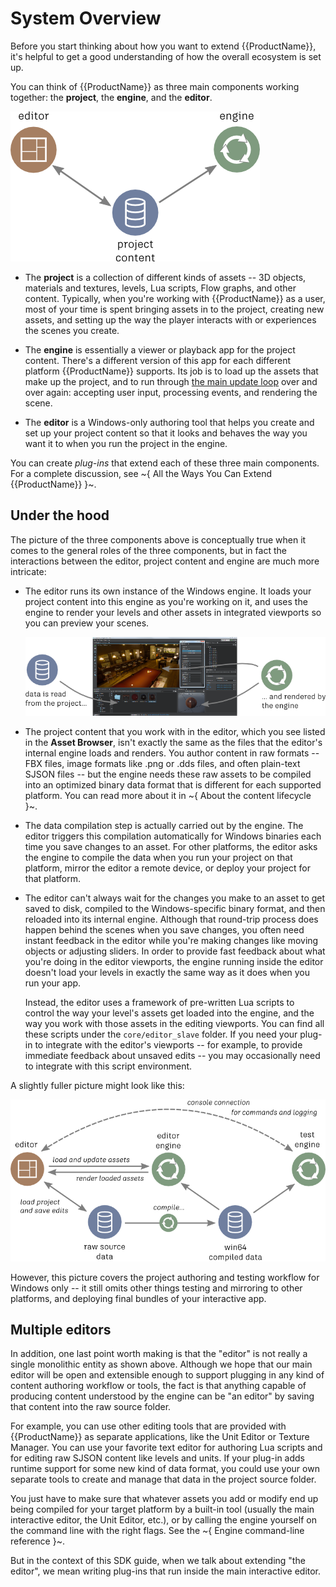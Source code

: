 # System Overview

Before you start thinking about how you want to extend {{ProductName}}, it's helpful to get a good understanding of how the overall ecosystem is set up.

You can think of {{ProductName}} as three main components working together: the **project**, the **engine**, and the **editor**.

![Overview](../images/overview.png)

-	The **project** is a collection of different kinds of assets -- 3D objects, materials and textures, levels, Lua scripts, Flow graphs, and other content. Typically, when you're working with {{ProductName}} as a user, most of your time is spent bringing assets in to the project, creating new assets, and setting up the way the player interacts with or experiences the scenes you create.

-	The **engine** is essentially a viewer or playback app for the project content. There's a different version of this app for each different platform {{ProductName}} supports. Its job is to load up the assets that make up the project, and to run through [the main update loop](extend_engine.md) over and over again: accepting user input, processing events, and rendering the scene.

-	The **editor** is a Windows-only authoring tool that helps you create and set up your project content so that it looks and behaves the way you want it to when you run the project in the engine.

You can create *plug-ins* that extend each of these three main components. For a complete discussion, see ~{ All the Ways You Can Extend {{ProductName}} }~.

## Under the hood

The picture of the three components above is conceptually true when it comes to the general roles of the three components, but in fact the interactions between the editor, project content and engine are much more intricate:

-	The editor runs its own instance of the Windows engine. It loads your project content into this engine as you're working on it, and uses the engine to render your levels and other assets in integrated viewports so you can preview your scenes.

	![Editor viewports are provided by the internal engine](../images/engine_rendering.png)

-	The project content that you work with in the editor, which you see listed in the **Asset Browser**, isn't exactly the same as the files that the editor's internal engine loads and renders. You author content in raw formats -- FBX files, image formats like .png or .dds files, and often plain-text SJSON files -- but the engine needs these raw assets to be compiled into an optimized binary data format that is different for each supported platform. You can read more about it in ~{ About the content lifecycle }~.

-	The data compilation step is actually carried out by the engine. The editor triggers this compilation automatically for Windows binaries each time you save changes to an asset. For other platforms, the editor asks the engine to compile the data when you run your project on that platform, mirror the editor a remote device, or deploy your project for that platform.

-	The editor can't always wait for the changes you make to an asset to get saved to disk, compiled to the Windows-specific binary format, and then reloaded into its internal engine. Although that round-trip process does happen behind the scenes when you save changes, you often need instant feedback in the editor while you're making changes like moving objects or adjusting sliders. In order to provide fast feedback about what you're doing in the editor viewports, the engine running inside the editor doesn't load your levels in exactly the same way as it does when you run your app.

	Instead, the editor uses a framework of pre-written Lua scripts to control the way your level's assets get loaded into the engine, and the way you work with those assets in the editing viewports. You can find all these scripts under the `core/editor_slave` folder. If you need your plug-in to integrate with the editor's viewports -- for example, to provide immediate feedback about unsaved edits -- you may occasionally need to integrate with this script environment.

A slightly fuller picture might look like this:

![A fuller picture](../images/full_picture.png)

However, this picture covers the project authoring and testing workflow for Windows only -- it still omits other things testing and mirroring to other platforms, and deploying final bundles of your interactive app.

## Multiple editors

In addition, one last point worth making is that the "editor" is not really a single monolithic entity as shown above. Although we hope that our main editor will be open and extensible enough to support plugging in any kind of content authoring workflow or tools, the fact is that anything capable of producing content understood by the engine can be "an editor" by saving that content into the raw source folder.

For example, you can use other editing tools that are provided with {{ProductName}} as separate applications, like the Unit Editor or Texture Manager. You can use your favorite text editor for authoring Lua scripts and for editing raw SJSON content like levels and units. If your plug-in adds runtime support for some new kind of data format, you could use your own separate tools to create and manage that data in the project source folder.

You just have to make sure that whatever assets you add or modify end up being compiled for your target platform by a built-in tool (usually the main interactive editor, the Unit Editor, etc.), or by calling the engine yourself on the command line with the right flags. See the ~{ Engine command-line reference }~.

But in the context of this SDK guide, when we talk about extending "the editor", we mean writing plug-ins that run inside the main interactive editor.
